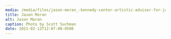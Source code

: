 ```yaml
---
media: /media/files/jason-moran_-kennedy-center-artistic-advisor-for-jazz-in-the-kennedy-center-grand-foyer.-photo-by-scott-suchman.-6.jpg
title: Jason Moran
alt: Jason Moran
caption: Photo by Scott Suchman
date: 2021-02-12T12:07:00-0500
---
```


